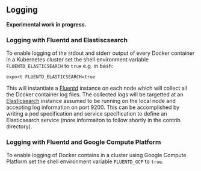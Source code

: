 ## Logging

**Experimental work in progress.**

### Logging with Fluentd and Elastiscsearch

To enable logging of the stdout and stderr output of every Docker container in
a Kubernetes cluster set the shell environment
variable ``FLUENTD_ELASTICSEARCH`` to ``true`` e.g. in bash:
```
export FLUENTD_ELASTICSEARCH=true
```
This will instantiate a [Fluentd](http://www.fluentd.org/) instance on each node which will
collect all the Dcoker container log files. The collected logs will
be targetted at an [Elasticsearch](http://www.elasticsearch.org/) instance assumed to be running on the
local node and accepting log information on port 9200. This can be accomplished
by writing a pod specification and service specification to define an
Elasticsearch service (more informaiton to follow shortly in the contrib directory).

### Logging with Fluentd and Google Compute Platform

To enable logging of Docker contains in a cluster using Google Compute
Platform set the shell environment variable ``FLUENTD_GCP`` to ``true``.
